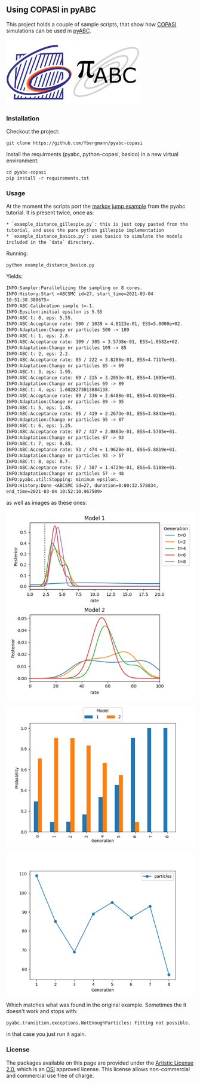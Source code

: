 ## Using COPASI in pyABC

This project holds a couple of sample scripts, that show how [COPASI](https://copasi.org) simulations can be used in [pyABC](https://pyabc.readthedocs.io/en/latest/).

![COPASI Logo](./docs/_static/COPASI_Conly_176x176.png)  ![pyABC Logo](./docs/_static/pyABC-logo_176x176.png)  
 
### Installation

Checkout the project: 

	git clone https://github.com/fbergmann/pyabc-copasi

Install the requirments (pyabc, python-copasi, basico) in a new virtual environment: 

	cd pyabc-copasi
	pip install -r requirements.txt

### Usage
At the moment the scripts port the [markov jump example](https://pyabc.readthedocs.io/en/latest/examples/chemical_reaction.html) from the pyabc tutorial. It is present twice, once as: 

	* `example_distance_gillespie.py`: this is just copy pasted from the tutorial, and uses the pure python gillespie implementation
	* `example_distance_basico.py`: uses basico to simulate the models included in the `data` directory. 

Running: 

	python example_distance_basico.py

Yields: 

	INFO:Sampler:Parallelizing the sampling on 8 cores.
	INFO:History:Start <ABCSMC id=27, start_time=2021-03-04 10:51:38.388675>
	INFO:ABC:Calibration sample t=-1.
	INFO:Epsilon:initial epsilon is 5.55
	INFO:ABC:t: 0, eps: 5.55.
	INFO:ABC:Acceptance rate: 500 / 1039 = 4.8123e-01, ESS=5.0000e+02.
	INFO:Adaptation:Change nr particles 500 -> 109
	INFO:ABC:t: 1, eps: 2.8.
	INFO:ABC:Acceptance rate: 109 / 305 = 3.5738e-01, ESS=1.0582e+02.
	INFO:Adaptation:Change nr particles 109 -> 85
	INFO:ABC:t: 2, eps: 2.2.
	INFO:ABC:Acceptance rate: 85 / 222 = 3.8288e-01, ESS=4.7117e+01.
	INFO:Adaptation:Change nr particles 85 -> 69
	INFO:ABC:t: 3, eps: 1.95.
	INFO:ABC:Acceptance rate: 69 / 215 = 3.2093e-01, ESS=4.1095e+01.
	INFO:Adaptation:Change nr particles 69 -> 89
	INFO:ABC:t: 4, eps: 1.6028273013884138.
	INFO:ABC:Acceptance rate: 89 / 336 = 2.6488e-01, ESS=4.0208e+01.
	INFO:Adaptation:Change nr particles 89 -> 95
	INFO:ABC:t: 5, eps: 1.45.
	INFO:ABC:Acceptance rate: 95 / 419 = 2.2673e-01, ESS=3.8843e+01.
	INFO:Adaptation:Change nr particles 95 -> 87
	INFO:ABC:t: 6, eps: 1.25.
	INFO:ABC:Acceptance rate: 87 / 417 = 2.0863e-01, ESS=4.5705e+01.
	INFO:Adaptation:Change nr particles 87 -> 93
	INFO:ABC:t: 7, eps: 0.85.
	INFO:ABC:Acceptance rate: 93 / 474 = 1.9620e-01, ESS=5.8819e+01.
	INFO:Adaptation:Change nr particles 93 -> 57
	INFO:ABC:t: 8, eps: 0.7.
	INFO:ABC:Acceptance rate: 57 / 387 = 1.4729e-01, ESS=5.5188e+01.
	INFO:Adaptation:Change nr particles 57 -> 48
	INFO:pyabc.util:Stopping: minimum epsilon.
	INFO:History:Done <ABCSMC id=27, duration=0:00:32.578834, end_time=2021-03-04 10:52:10.967509>

as well as images as these ones: 

![Distributions](./docs/_static/basico_distrib.png)

![Probabilities](./docs/_static/basico_probs.png)
	
![Generations](./docs/_static/basico_generations.png)

Which matches what was found in the original example. Sometimes the it doesn't work and stops with: 

	pyabc.transition.exceptions.NotEnoughParticles: Fitting not possible.

in that case you just run it again. 	

### License

The packages available on this page are provided under the 
[Artistic License 2.0](http://copasi.org/Download/License/), 
which is an [OSI](http://www.opensource.org/) approved license. This license 
allows non-commercial and commercial use free of charge.
 
